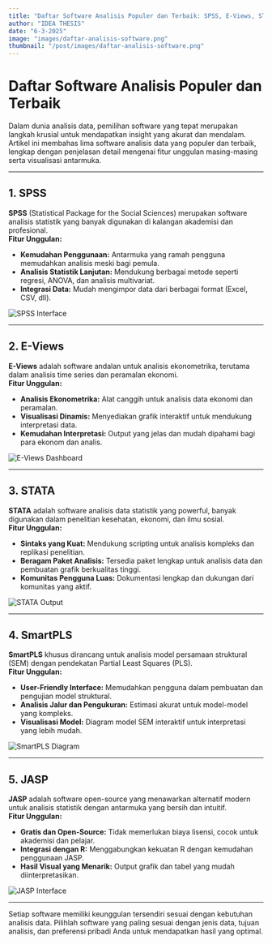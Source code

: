 ```yaml
---
title: "Daftar Software Analisis Populer dan Terbaik: SPSS, E-Views, STATA, SmartPLS, dan JASP"
author: "IDEA THESIS"
date: "6-3-2025"
image: "images/daftar-analisis-software.png"
thumbnail: "/post/images/daftar-analisis-software.png"
---
```


# Daftar Software Analisis Populer dan Terbaik

Dalam dunia analisis data, pemilihan software yang tepat merupakan langkah krusial untuk mendapatkan insight yang akurat dan mendalam. Artikel ini membahas lima software analisis data yang populer dan terbaik, lengkap dengan penjelasan detail mengenai fitur unggulan masing-masing serta visualisasi antarmuka.

---

## 1. SPSS

**SPSS** (Statistical Package for the Social Sciences) merupakan software analisis statistik yang banyak digunakan di kalangan akademisi dan profesional.  
**Fitur Unggulan:**
- **Kemudahan Penggunaan:** Antarmuka yang ramah pengguna memudahkan analisis meski bagi pemula.
- **Analisis Statistik Lanjutan:** Mendukung berbagai metode seperti regresi, ANOVA, dan analisis multivariat.
- **Integrasi Data:** Mudah mengimpor data dari berbagai format (Excel, CSV, dll).

![SPSS Interface](https://www.ibm.com/content/dam/connectedassets-adobe-cms/worldwide-content/creative-assets/s-migr/ul/g/86/50/spss-regression.component.item-horizontal-with-media-right-xl.ts=1737981473936.png/content/adobe-cms/us/en/products/spss-statistics/jcr:content/root/table_of_contents/body/content_section_styled/content-section-body/tabs_container_copy_/tabs-item/item_1671220708507/image)

---

## 2. E-Views

**E-Views** adalah software andalan untuk analisis ekonometrika, terutama dalam analisis time series dan peramalan ekonomi.  
**Fitur Unggulan:**
- **Analisis Ekonometrika:** Alat canggih untuk analisis data ekonomi dan peramalan.
- **Visualisasi Dinamis:** Menyediakan grafik interaktif untuk mendukung interpretasi data.
- **Kemudahan Interpretasi:** Output yang jelas dan mudah dipahami bagi para ekonom dan analis.

![E-Views Dashboard](https://eviews.com/EViews13/images/Enterpriselg.png)

---

## 3. STATA

**STATA** adalah software analisis data statistik yang powerful, banyak digunakan dalam penelitian kesehatan, ekonomi, dan ilmu sosial.  
**Fitur Unggulan:**
- **Sintaks yang Kuat:** Mendukung scripting untuk analisis kompleks dan replikasi penelitian.
- **Beragam Paket Analisis:** Tersedia paket lengkap untuk analisis data dan pembuatan grafik berkualitas tinggi.
- **Komunitas Pengguna Luas:** Dokumentasi lengkap dan dukungan dari komunitas yang aktif.

![STATA Output](https://www.stata.com/features/overview/i/data-editor-paste-special.png)

---

## 4. SmartPLS

**SmartPLS** khusus dirancang untuk analisis model persamaan struktural (SEM) dengan pendekatan Partial Least Squares (PLS).  
**Fitur Unggulan:**
- **User-Friendly Interface:** Memudahkan pengguna dalam pembuatan dan pengujian model struktural.
- **Analisis Jalur dan Pengukuran:** Estimasi akurat untuk model-model yang kompleks.
- **Visualisasi Model:** Diagram model SEM interaktif untuk interpretasi yang lebih mudah.

![SmartPLS Diagram](https://www.smartpls.com/images/screen_full.png)

---

## 5. JASP

**JASP** adalah software open-source yang menawarkan alternatif modern untuk analisis statistik dengan antarmuka yang bersih dan intuitif.  
**Fitur Unggulan:**
- **Gratis dan Open-Source:** Tidak memerlukan biaya lisensi, cocok untuk akademisi dan pelajar.
- **Integrasi dengan R:** Menggabungkan kekuatan R dengan kemudahan penggunaan JASP.
- **Hasil Visual yang Menarik:** Output grafik dan tabel yang mudah diinterpretasikan.

![JASP Interface](https://jasp-stats.org/wp-content/uploads/2024/07/process-2048x1305.png)

---

Setiap software memiliki keunggulan tersendiri sesuai dengan kebutuhan analisis data. Pilihlah software yang paling sesuai dengan jenis data, tujuan analisis, dan preferensi pribadi Anda untuk mendapatkan hasil yang optimal.
